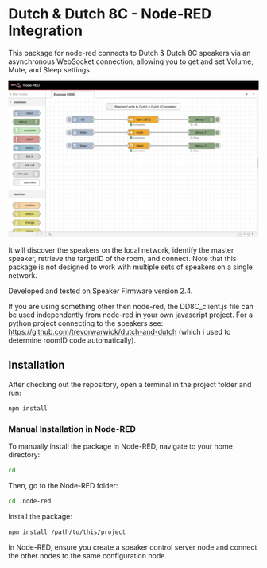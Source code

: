 # Dutch & Dutch 8C - Node-RED Integration

This package for node-red connects to Dutch & Dutch 8C speakers via an asynchronous WebSocket connection, allowing you to get and set Volume, Mute, and Sleep settings.

![node-red screenshot](screenshot.png)

It will discover the speakers on the local network, identify the master speaker, retrieve the targetID of the room, and connect. Note that this package is not designed to work with multiple sets of speakers on a single network.

Developed and tested on Speaker Firmware version 2.4.

If you are using something other then node-red, the DD8C_client.js file can be used independently from node-red in your own javascript project. For a python project connecting to the speakers see: https://github.com/trevorwarwick/dutch-and-dutch (which i used to determine roomID code automatically).

## Installation

After checking out the repository, open a terminal in the project folder and run:

```sh
npm install
```

### Manual Installation in Node-RED

To manually install the package in Node-RED, navigate to your home directory:

```sh
cd
```

Then, go to the Node-RED folder:

```sh
cd .node-red
```

Install the package:

```sh
npm install /path/to/this/project
```

In Node-RED, ensure you create a speaker control server node and connect the other nodes to the same configuration node.

